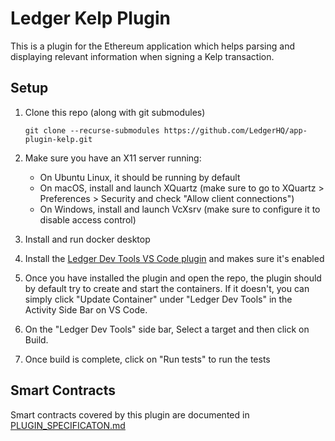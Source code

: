# Ledger Kelp Plugin

This is a plugin for the Ethereum application which helps parsing and displaying relevant information when signing a Kelp transaction.

## Setup

1. Clone this repo (along with git submodules)
    ```shell
    git clone --recurse-submodules https://github.com/LedgerHQ/app-plugin-kelp.git
    ```

2. Make sure you have an X11 server running:
    - On Ubuntu Linux, it should be running by default
    - On macOS, install and launch XQuartz (make sure to go to XQuartz > Preferences > Security and check "Allow client connections")
    - On Windows, install and launch VcXsrv (make sure to configure it to disable access control)

3. Install and run docker desktop

4. Install the [Ledger Dev Tools VS Code plugin](https://marketplace.visualstudio.com/items?itemName=LedgerHQ.ledger-dev-tools&ssr=false#overview) and makes sure it's enabled

5. Once you have installed the plugin and open the repo, the plugin should by default try to create and start the containers. If it doesn't, you can simply click "Update Container" under "Ledger Dev Tools" in the Activity Side Bar on VS Code.

6. On the "Ledger Dev Tools" side bar, Select a target and then click on Build.

7. Once build is complete, click on "Run tests" to run the tests


## Smart Contracts

Smart contracts covered by this plugin are documented in [PLUGIN_SPECIFICATON.md](https://github.com/LedgerHQ/app-plugin-kelp/blob/develop/PLUGIN_SPECIFICATION.md)
